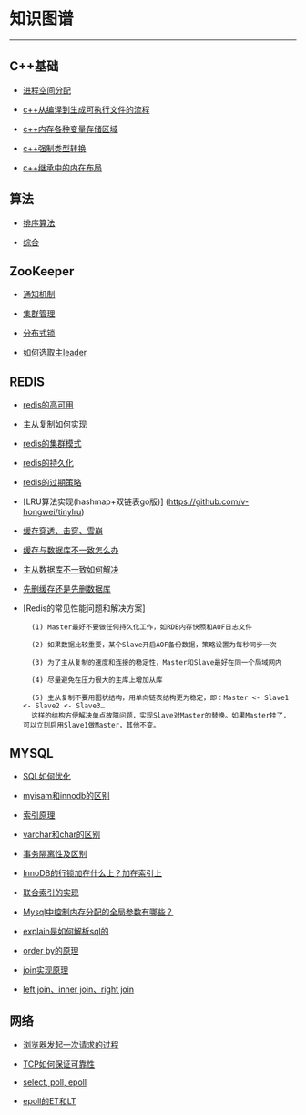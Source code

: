 <h1>知识图谱</h1>

<hr/>

## C++基础

* [进程空间分配](https://www.cnblogs.com/ladawn/p/8449399.html)

* [c++从编译到生成可执行文件的流程](https://www.cnblogs.com/mrsandstorm/p/5701530.html)
    
* [c++内存各种变量存储区域](https://blog.csdn.net/jirryzhang/article/details/79518408)
    
* [c++强制类型转换](http://c.biancheng.net/view/410.html)
    
* [c++继承中的内在布局](https://www.oschina.net/question/565065_72355)

## 算法

* [排序算法](https://www.cnblogs.com/itsharehome/p/11058010.html)

* [综合](https://blog.csdn.net/qiaoer2017/article/details/82715028)

## ZooKeeper

* [通知机制](https://www.cnblogs.com/shamo89/p/9787176.html)
    
* [集群管理](https://blog.csdn.net/leeyisong/article/details/80559505)
    
* [分布式锁](http://www.hollischuang.com/archives/1716)
    
* [如何选取主leader](https://www.jianshu.com/p/fb527a64deee)

## REDIS

* [redis的高可用](https://blog.csdn.net/qq_28410283/article/details/89197156)
    
* [主从复制如何实现](https://blog.csdn.net/sinat_32366329/article/details/81266568)
    
* [redis的集群模式](https://blog.csdn.net/chang384915878/article/details/86749209)
    
* [redis的持久化](http://doc.redisfans.com/topic/persistence.html)
    
* [redis的过期策略](https://blog.csdn.net/qq_29108585/article/details/63251491)
    
* [LRU算法实现(hashmap+双链表go版)] (https://github.com/v-hongwei/tinylru)
    
* [缓存穿透、击穿、雪崩](https://blog.csdn.net/zeb_perfect/article/details/54135506)
    
* [缓存与数据库不一致怎么办](https://blog.csdn.net/z50L2O08e2u4afToR9A/article/details/81024553)
    
* [主从数据库不一致如何解决](https://mp.weixin.qq.com/s?__biz=MjM5ODYxMDA5OQ==&mid=2651961330&idx=1&sn=4bdbada3b26d4fc2fc505f7a0f2ad7c4&chksm=bd2d022e8a5a8b38e59f0dfffba7ca407fe8711644b3794832572dd822c665205bb820cdddf7&scene=21#wechat_redirect)
    
* [先删缓存还是先删数据库](https://mp.weixin.qq.com/s?__biz=MjM5ODYxMDA5OQ==&mid=2651961341&idx=1&sn=e27916b8e96bd771c72c055f1f53e5be&chksm=bd2d02218a5a8b37ecffd78d20b65501645ac07c7ba2eb65b7e501a3eb9de023febe63bfdb36&scene=21#wechat_redirect)
    
* [Redis的常见性能问题和解决方案]
    
        (1) Master最好不要做任何持久化工作，如RDB内存快照和AOF日志文件
    
        (2) 如果数据比较重要，某个Slave开启AOF备份数据，策略设置为每秒同步一次
    
        (3) 为了主从复制的速度和连接的稳定性，Master和Slave最好在同一个局域网内

        (4) 尽量避免在压力很大的主库上增加从库
    
        (5) 主从复制不要用图状结构，用单向链表结构更为稳定，即：Master <- Slave1 <- Slave2 <- Slave3…
        这样的结构方便解决单点故障问题，实现Slave对Master的替换。如果Master挂了，可以立刻启用Slave1做Master，其他不变。

## MYSQL

* [SQL如何优化](https://vdisk.weibo.com/s/muWOT)
    
* [myisam和innodb的区别](https://blog.csdn.net/xifeijian/article/details/20316775)
    
* [索引原理](https://www.cnblogs.com/serendipity-fly/p/9300360.html)
    
* [varchar和char的区别](https://www.cnblogs.com/webph/p/6679815.html)
    
* [事务隔离性及区别](https://blog.csdn.net/qq_33290787/article/details/51924963)
    
* [InnoDB的行锁加在什么上？加在索引上](https://www.jianshu.com/p/c8e01a0c6d82)
    
* [联合索引的实现](https://blog.csdn.net/zgjdzwhy/article/details/84062105)
    
* [Mysql中控制内存分配的全局参数有哪些？](https://blog.csdn.net/miyatang/article/details/54881547)
    
* [explain是如何解析sql的](https://www.linuxidc.com/Linux/2018-08/153354.htm)
    
* [order by的原理](https://www.cnblogs.com/lamp01/p/10770172.html)
    
* [join实现原理](https://www.jianshu.com/p/16ad9669d8a9)
    
* [left join、inner join、right join](https://blog.csdn.net/lp_cq242/article/details/79942457)

## 网络

* [浏览器发起一次请求的过程](https://www.cnblogs.com/xuxinstyle/p/9382506.html)

* [TCP如何保证可靠性](https://www.jianshu.com/p/6aac4b2a9fd7)
    
* [select, poll, epoll](https://www.cnblogs.com/aspirant/p/9166944.html)
    
* [epoll的ET和LT](https://www.jianshu.com/p/d3442ff24ba6)
    
